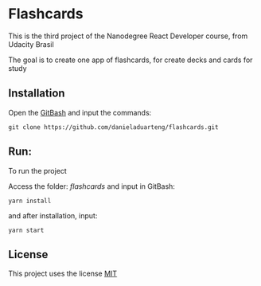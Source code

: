 # Flashcards

This is the third project of the Nanodegree React Developer course, from Udacity Brasil

The goal is to create one app of flashcards, for create decks and cards for study

## Installation
Open the [GitBash](https://git-scm.com/) and input the commands:

`git clone https://github.com/danieladuarteng/flashcards.git`


## Run:

To run the project

Access the folder: *flashcards*
and input in GitBash: 

`yarn install`
 
and after installation, input:

`yarn start`

## License

This project uses the license [MIT](https://choosealicense.com/licenses/mit/)

